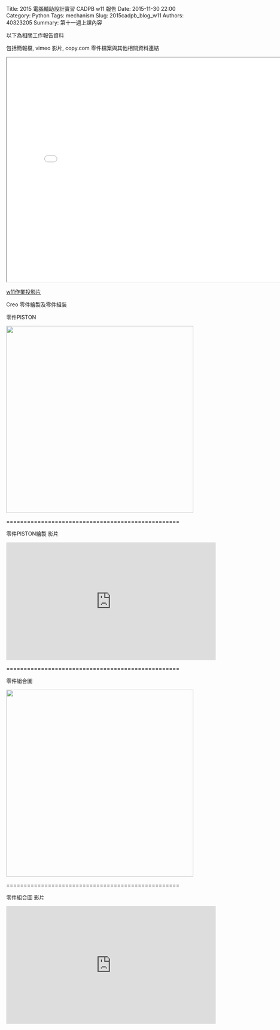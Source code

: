 Title: 2015 電腦輔助設計實習 CADPB w11 報告
Date: 2015-11-30 22:00
Category: Python
Tags: mechanism
Slug: 2015cadpb_blog_w11
Authors: 40323205
Summary: 第十一週上課內容

以下為相關工作報告資料

包括簡報檔, vimeo 影片, copy.com 零件檔案與其他相關資料連結

<iframe src="cadp_w11_lecture.html" width="800" height="600"></iframe>

<p><a href="cadp_w11_lecture.html" target="_blank">w11作業投影片</a></p>


Creo 零件繪製及零件組裝


零件PISTON

<img src="https://copy.com/LpyJ2YwLMRWUjohh" width="500" ></img>


==================================================


零件PISTON繪製 影片

<iframe width="560" height="315" src="https://www.youtube.com/embed/e_lFVaNMtvw" frameborder="0" allowfullscreen></iframe>


==================================================


零件組合圖

<img src="https://copy.com/JaV0VWD9wXPjxKXu" width="500" ></img>


==================================================

零件組合圖 影片

<iframe width="560" height="315" src="https://www.youtube.com/embed/573jYMOXcSA" frameborder="0" allowfullscreen></iframe>